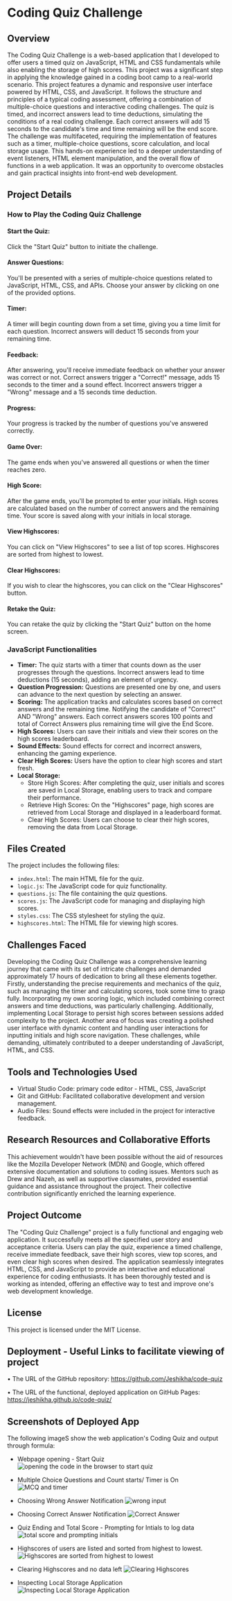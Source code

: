 # Coding Quiz Challenge

## Overview
The Coding Quiz Challenge is a web-based application that I developed to offer users a timed quiz on JavaScript, HTML and CSS fundamentals while also enabling the storage of high scores. This project was a significant step in applying the knowledge gained in a coding boot camp to a real-world scenario. This project features a dynamic and responsive user interface powered by HTML, CSS, and JavaScript. It follows the structure and principles of a typical coding assessment, offering a combination of multiple-choice questions and interactive coding challenges. The quiz is timed, and incorrect answers lead to time deductions, simulating the conditions of a real coding challenge. Each correct answers will add 15 seconds to the candidate's time and time remaining will be the end score. The challenge was multifaceted, requiring the implementation of features such as a timer, multiple-choice questions, score calculation, and local storage usage. This hands-on experience led to a deeper understanding of event listeners, HTML element manipulation, and the overall flow of functions in a web application. It was an opportunity to overcome obstacles and gain practical insights into front-end web development.

## Project Details

### How to Play the Coding Quiz Challenge

#### Start the Quiz: 
Click the "Start Quiz" button to initiate the challenge.
#### Answer Questions:
You'll be presented with a series of multiple-choice questions related to JavaScript, HTML, CSS, and APIs.
Choose your answer by clicking on one of the provided options.
#### Timer:
A timer will begin counting down from a set time, giving you a time limit for each question.
Incorrect answers will deduct 15 seconds from your remaining time.
#### Feedback:
After answering, you'll receive immediate feedback on whether your answer was correct or not.
Correct answers trigger a "Correct!" message, adds 15 seconds to the timer and a sound effect.
Incorrect answers trigger a "Wrong" message and a 15 seconds time deduction.
#### Progress:
Your progress is tracked by the number of questions you've answered correctly.
#### Game Over:
The game ends when you've answered all questions or when the timer reaches zero.
#### High Score:
After the game ends, you'll be prompted to enter your initials.
High scores are calculated based on the number of correct answers and the remaining time.
Your score is saved along with your initials in local storage.
#### View Highscores:
You can click on "View Highscores" to see a list of top scores.
Highscores are sorted from highest to lowest.
#### Clear Highscores:
If you wish to clear the highscores, you can click on the "Clear Highscores" button.
#### Retake the Quiz:
You can retake the quiz by clicking the "Start Quiz" button on the home screen.

### JavaScript Functionalities
- **Timer:** 
The quiz starts with a timer that counts down as the user progresses through the questions. Incorrect answers lead to time deductions (15 seconds), adding an element of urgency.
- **Question Progression:** 
Questions are presented one by one, and users can advance to the next question by selecting an answer.
- **Scoring:** 
The application tracks and calculates scores based on correct answers and the remaining time. Notifying the candidate of "Correct" AND "Wrong" answers. Each correct answers scores 100 points and total of Correct Answers plus remaining time will give the End Score.
- **High Scores:** 
Users can save their initials and view their scores on the high scores leaderboard.
- **Sound Effects:** 
Sound effects for correct and incorrect answers, enhancing the gaming experience.
- **Clear High Scores:** 
Users have the option to clear high scores and start fresh.
- **Local Storage:** 
    - Store High Scores: After completing the quiz, user initials and scores are saved in Local Storage, enabling users to track and compare their performance. 
    - Retrieve High Scores: On the "Highscores" page, high scores are retrieved from Local Storage and displayed in a leaderboard format.
    - Clear High Scores: Users can choose to clear their high scores, removing the data from Local Storage.

## Files Created
The project includes the following files:
- `index.html`: The main HTML file for the quiz.
- `logic.js`: The JavaScript code for quiz functionality.
- `questions.js`: The file containing the quiz questions.
- `scores.js`: The JavaScript code for managing and displaying high scores.
- `styles.css`: The CSS stylesheet for styling the quiz.
- `highscores.html`: The HTML file for viewing high scores.

## Challenges Faced
Developing the Coding Quiz Challenge was a comprehensive learning journey that came with its set of intricate challenges and demanded approximately 17 hours of dedication to bring all these elements together. 
Firstly, understanding the precise requirements and mechanics of the quiz, such as managing the timer and calculating scores, took some time to grasp fully. Incorporating my own scoring logic, which included combining correct answers and time deductions, was particularly challenging. Additionally, implementing Local Storage to persist high scores between sessions added complexity to the project. Another area of focus was creating a polished user interface with dynamic content and handling user interactions for inputting initials and high score navigation. These challenges, while demanding, ultimately contributed to a deeper understanding of JavaScript, HTML, and CSS. 

## Tools and Technologies Used
* Virtual Studio Code: primary code editor - HTML, CSS, JavaScript
* Git and GitHub: Facilitated collaborative development and version management.
* Audio Files: Sound effects were included in the project for interactive feedback.

## Research Resources and Collaborative Efforts
This achievement wouldn't have been possible without the aid of resources like the Mozilla Developer Network (MDN) and Google, which offered extensive documentation and solutions to coding issues. Mentors such as Drew and Nazeh, as well as supportive classmates, provided essential guidance and assistance throughout the project. Their collective contribution significantly enriched the learning experience.

## Project Outcome 
The "Coding Quiz Challenge" project is a fully functional and engaging web application. It successfully meets all the specified user story and acceptance criteria. Users can play the quiz, experience a timed challenge, receive immediate feedback, save their high scores, view top scores, and even clear high scores when desired. The application seamlessly integrates HTML, CSS, and JavaScript to provide an interactive and educational experience for coding enthusiasts. It has been thoroughly tested and is working as intended, offering an effective way to test and improve one's web development knowledge.

## License
This project is licensed under the MIT License.

## Deployment - Useful Links to facilitate viewing of project
• The URL of the GitHub repository: https://github.com/Jeshikha/code-quiz

• The URL of the functional, deployed application on GitHub Pages: https://jeshikha.github.io/code-quiz/    


## Screenshots of Deployed App
The following imageS show the web application's Coding Quiz and output through formula:

* Webpage opening - Start Quiz
![opening the code in the browser to start quiz](assets/images/Start.png)

* Multiple Choice Questions and Count starts/ Timer is On
![MCQ and timer](assets/images/question.png)

* Choosing Wrong Answer Notification
![wrong input](assets/images/wrong.jpeg)

* Choosing Correct Answer Notification
![Correct Answer](assets/images/right.jpeg)

* Quiz Ending and Total Score - Prompting for Intials to log data
![total score and prompting initials](assets/images/final.png)

* Highscores of users are listed and sorted from highest to lowest.
![Highscores are sorted from highest to lowest](assets/images/total.png)

* Clearing Highscores and no data left
![Clearing Highscores](assets/images/highscore.png)

* Inspecting Local Storage Application
![Inspecting Local Storage Application](assets/images/appli.png)

